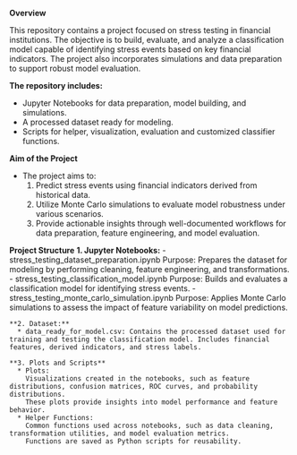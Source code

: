 **Overview**

This repository contains a project focused on stress testing in financial institutions. 
The objective is to build, evaluate, and analyze a classification model capable of identifying stress events based on key financial indicators. 
The project also incorporates simulations and data preparation to support robust model evaluation.

**The repository includes:**
  - Jupyter Notebooks for data preparation, model building, and simulations.
  - A processed dataset ready for modeling.
  - Scripts for helper, visualization, evaluation and customized classifier functions.

**Aim of the Project**
 - The project aims to:
    1. Predict stress events using financial indicators derived from historical data.
    2. Utilize Monte Carlo simulations to evaluate model robustness under various scenarios.
    3. Provide actionable insights through well-documented workflows for data preparation, feature engineering, and model evaluation.
  
**Project Structure**
    **1. Jupyter Notebooks:**
       -  stress_testing_dataset_preparation.ipynb
         Purpose: Prepares the dataset for modeling by performing cleaning, feature engineering, and transformations.
       - stress_testing_classification_model.ipynb
         Purpose: Builds and evaluates a classification model for identifying stress events.
       -  stress_testing_monte_carlo_simulation.ipynb
         Purpose: Applies Monte Carlo simulations to assess the impact of feature variability on model predictions.
    
    **2. Dataset:**
      * data_ready_for_model.csv: Contains the processed dataset used for training and testing the classification model. Includes financial features, derived indicators, and stress labels.
    
    **3. Plots and Scripts**
      * Plots:
        Visualizations created in the notebooks, such as feature distributions, confusion matrices, ROC curves, and probability distributions.
        These plots provide insights into model performance and feature behavior.
      * Helper Functions:
        Common functions used across notebooks, such as data cleaning, transformation utilities, and model evaluation metrics.
        Functions are saved as Python scripts for reusability.
